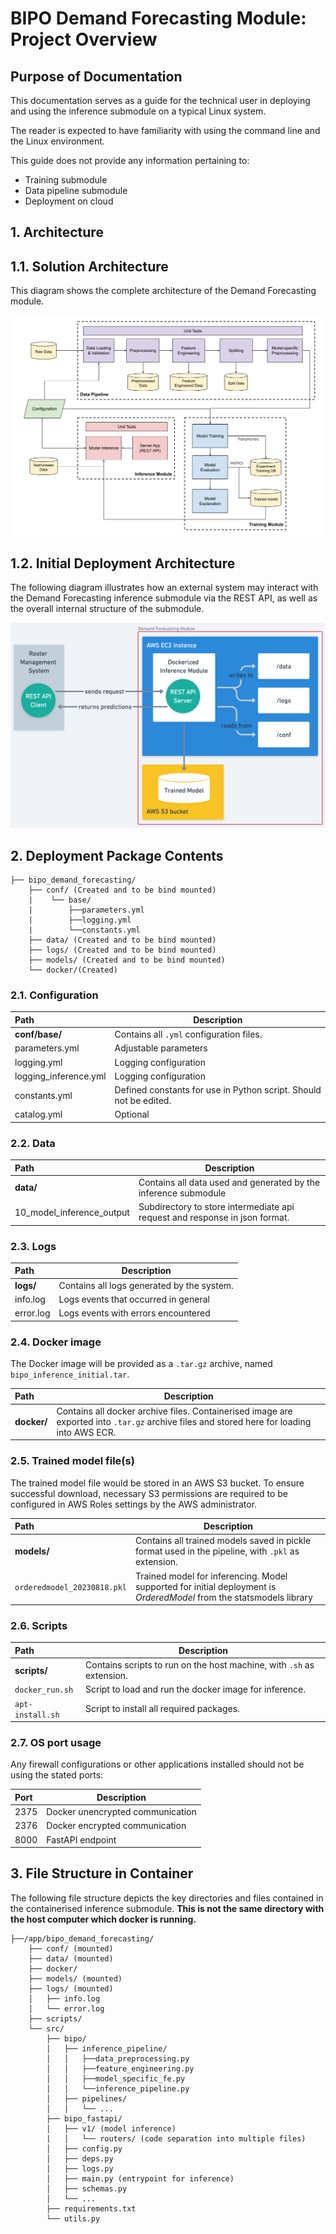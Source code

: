# BIPO Demand Forecasting Module: Project Overview

## Purpose of Documentation

This documentation serves as a guide for the technical user in deploying and using the inference submodule on a typical Linux system. 

The reader is expected to have familiarity with using the command line and the Linux environment.

This guide does not provide any information pertaining to:
- Training submodule
- Data pipeline submodule
- Deployment on cloud

## 1. Architecture

## 1.1. Solution Architecture
This diagram shows the complete architecture of the Demand Forecasting module.

![image](./assets/ml-pipeline.png)

## 1.2. Initial Deployment Architecture
The following diagram illustrates how an external system may interact with the Demand Forecasting inference submodule via the REST API, as well as the overall internal structure of the submodule.

![image](./assets/Initial_deployment_architecture.png)

## 2. Deployment Package Contents
```
├── bipo_demand_forecasting/
    ├── conf/ (Created and to be bind mounted)
    |    └── base/
    |        ├──parameters.yml
    |        ├──logging.yml
    |        └──constants.yml
    ├── data/ (Created and to be bind mounted)
    ├── logs/ (Created and to be bind mounted)
    ├── models/ (Created and to be bind mounted)
    └── docker/(Created)
```

### 2.1. Configuration

| Path | Description |
| :- | - |
| **conf/base/** | Contains all `.yml` configuration files. |
| parameters.yml | Adjustable parameters |
| logging.yml | Logging configuration |
| logging_inference.yml | Logging configuration |
| constants.yml | Defined constants for use in Python script. Should not be edited. |
| catalog.yml | Optional |

### 2.2. Data

| Path | Description |
| :- | - |
| **data/** | Contains all data used and generated by the inference submodule |
|10_model_inference_output|Subdirectory to store intermediate api request and response in json format.|

### 2.3. Logs

| Path | Description |
| :- | - |
| **logs/** | Contains all logs generated by the system.|
|info.log|Logs events that occurred in general|
|error.log|Logs events with errors encountered|

### 2.4. Docker image

The Docker image will be provided as a `.tar.gz` archive, named `bipo_inference_initial.tar`.

| Path | Description |
| :- | - |
| **docker/** | Contains all docker archive files. Containerised image are exported into `.tar.gz` archive files and stored here for loading into AWS ECR.|

### 2.5. Trained model file(s)

The trained model file would be stored in an AWS S3 bucket. To ensure successful download, necessary S3 permissions are required to be configured in AWS Roles settings by the AWS administrator. 

| Path | Description |
| :- | - |
| **models/** | Contains all trained models saved in pickle format used in the pipeline, with `.pkl` as extension. |
|`orderedmodel_20230818.pkl`|Trained model for inferencing. Model supported for initial deployment is *OrderedModel* from the statsmodels library|

### 2.6. Scripts
| Path | Description |
| :- | - |
| **scripts/** | Contains scripts to run on the host machine, with `.sh` as extension. |
|`docker_run.sh`|Script to load and run the docker image for inference.|
|`apt-install.sh`|Script to install all required packages.|

### 2.7. OS port usage

Any firewall configurations or other applications installed should not be using the stated ports:

| Port | Description |
| :- | - |
| 2375 | Docker unencrypted communication |
| 2376 | Docker encrypted communication |
| 8000 | FastAPI endpoint|

## 3. File Structure in Container

The following file structure depicts the key directories and files contained in the containerised inference submodule. **This is not the same directory with the host computer which docker is running.**

```
├──/app/bipo_demand_forecasting/
    ├── conf/ (mounted)
    ├── data/ (mounted)
    ├── docker/ 
    ├── models/ (mounted)
    ├── logs/ (mounted)
    │   ├── info.log
    │   └── error.log
    ├── scripts/
    └── src/
        ├── bipo/
        │   ├── inference_pipeline/
        │   │   ├──data_preprocessing.py
        │   │   ├──feature_engineering.py
        │   │   ├──model_specific_fe.py    
        │   │   └──inference_pipeline.py
        │   ├── pipelines/
        │   │   └── ...
        ├── bipo_fastapi/
        │   ├── v1/ (model inference)
        |   │   └── routers/ (code separation into multiple files)
        │   ├── config.py
        │   ├── deps.py
        │   ├── logs.py
        │   ├── main.py (entrypoint for inference)
        │   ├── schemas.py
        │   └── ...
        ├── requirements.txt
        └── utils.py
```
